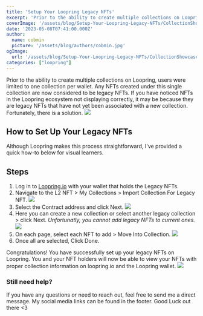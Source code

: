 ```yaml
---
title: 'Setup Your Loopring Legacy NFTs'
excerpt: 'Prior to the ability to create multiple collections on Loopring, users were limited to one collection per wallet. Any NFTs created under this single collection are now considered to be legacy NFTs. If you have noticed NFTs in the Loopring ecosystem not displaying correctly...'
coverImage: '/assets/blog/Setup-Your-Loopring-Legacy-NFTs/CollectionShowcase.jpg'
date: '2023-05-08T07:41:00.000Z'
author:
  name: cobmin
  picture: '/assets/blog/authors/cobmin.jpg'
ogImage:
  url: '/assets/blog/Setup-Your-Loopring-Legacy-NFTs/CollectionShowcase.jpg'
categories: ["loopring"]
---
```


Prior to the ability to create multiple collections on Loopring, users were limited to one collection per wallet. Any NFTs created under this single collection are now considered to be legacy NFTs. If you have noticed NFTs in the Loopring ecosystem not displaying correctly, it may be because they are legacy NFTs that have not yet been associated with a new collection. Fortunately, there is a solution.
![](/assets/blog/Setup-Your-Loopring-Legacy-NFTs/LegacyCollections.jpg)

## How to Set Up Your Legacy NFTs

Although Loopring makes this process straightforward, I've provided a quick how-to below for visual learners.
## Steps

1. Log in to [Loopring.io](https://loopring.io) with your wallet that holds the Legacy NFTs.
2. Navigate to the L2 NFT > My Collections > Import Collection For Legacy NFT.
![](/assets/blog/Setup-Your-Loopring-Legacy-NFTs/GetToImport.jpg)
3. Select the Contract address and click Next.
![](/assets/blog/Setup-Your-Loopring-Legacy-NFTs/Next.jpg)
4. Here you can create a new collection or select another legacy collection > click Next. *Unfortunatly, you cannot add legacy NFTs to current ones.*
![](/assets/blog/Setup-Your-Loopring-Legacy-NFTs/SelectOrCreateCollection.jpg)
5. On each page, select each NFT to add > Move Into Collection.
![](/assets/blog/Setup-Your-Loopring-Legacy-NFTs/NftSelection.jpg)
6. Once all are selected, Click Done.

Congratulations! You have successfully set up your legacy NFTs on Loopring. You and your NFT holders will now be able to view your NFTs with proper collection information on loopring.io and the Loopring wallet. 
![](/assets/blog/Setup-Your-Loopring-Legacy-NFTs/SuccessLegacy.jpg)

### Still need help?

If you have any questions or need to reach out, feel free to send me a direct message. My social media links can be found in the footer. Good Luck out there <3 